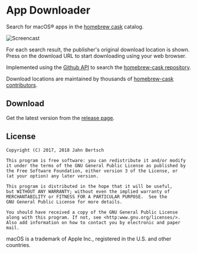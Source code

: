 # App Downloader


Search for macOS® apps in the [homebrew cask](https://caskroom.github.io)
catalog.

![Screencast](https://github.com/yep/app-downloader/raw/master/app-downloader-screencast.gif)

For each search result, the publisher's original download location is shown.
Press on the download URL to start downloading using your web browser.

Implemented using the [Github API](https://developer.github.com) to search the
[homebrew-cask repository](https://github.com/caskroom/homebrew-cask).

Download locations are maintained by thousands of [homebrew-cask contributors](https://github.com/caskroom/homebrew-cask/graphs/contributors).


## Download

Get the latest version from the [release page](https://github.com/yep/app-downloader/releases).


## License


    Copyright (C) 2017, 2018 Jahn Bertsch
  
    This program is free software: you can redistribute it and/or modify
    it under the terms of the GNU General Public License as published by
    the Free Software Foundation, either version 3 of the License, or
    (at your option) any later version.
  
    This program is distributed in the hope that it will be useful,
    but WITHOUT ANY WARRANTY; without even the implied warranty of
    MERCHANTABILITY or FITNESS FOR A PARTICULAR PURPOSE.  See the
    GNU General Public License for more details.
  
    You should have received a copy of the GNU General Public License
    along with this program. If not, see <http:www.gnu.org/licenses/>.
    Also add information on how to contact you by electronic and paper mail.


macOS is a trademark of Apple Inc., registered in the U.S. and other countries. 

